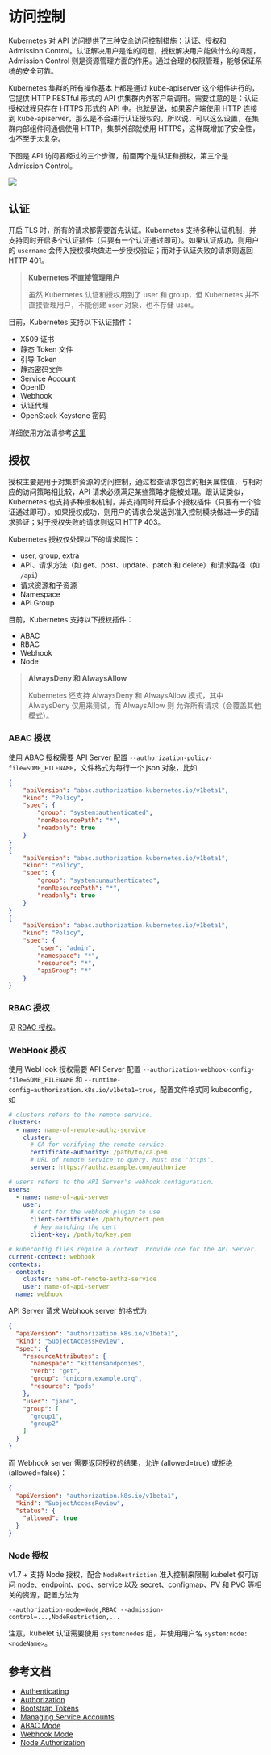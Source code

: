 # 访问控制

Kubernetes 对 API 访问提供了三种安全访问控制措施：认证、授权和 Admission Control。认证解决用户是谁的问题，授权解决用户能做什么的问题，Admission Control 则是资源管理方面的作用。通过合理的权限管理，能够保证系统的安全可靠。

Kubernetes 集群的所有操作基本上都是通过 kube-apiserver 这个组件进行的，它提供 HTTP RESTful 形式的 API 供集群内外客户端调用。需要注意的是：认证授权过程只存在 HTTPS 形式的 API 中。也就是说，如果客户端使用 HTTP 连接到 kube-apiserver，那么是不会进行认证授权的。所以说，可以这么设置，在集群内部组件间通信使用 HTTP，集群外部就使用 HTTPS，这样既增加了安全性，也不至于太复杂。

下图是 API 访问要经过的三个步骤，前面两个是认证和授权，第三个是 Admission Control。

![](images/authentication.png)

## 认证

开启 TLS 时，所有的请求都需要首先认证。Kubernetes 支持多种认证机制，并支持同时开启多个认证插件（只要有一个认证通过即可）。如果认证成功，则用户的 `username` 会传入授权模块做进一步授权验证；而对于认证失败的请求则返回 HTTP 401。

> **Kubernetes 不直接管理用户**
>
> 虽然 Kubernetes 认证和授权用到了 user 和 group，但 Kubernetes 并不直接管理用户，不能创建 `user` 对象，也不存储 user。

目前，Kubernetes 支持以下认证插件：

- X509 证书
- 静态 Token 文件
- 引导 Token
- 静态密码文件
- Service Account
- OpenID
- Webhook
- 认证代理
- OpenStack Keystone 密码

详细使用方法请参考[这里](authentication.md)

## 授权

授权主要是用于对集群资源的访问控制，通过检查请求包含的相关属性值，与相对应的访问策略相比较，API 请求必须满足某些策略才能被处理。跟认证类似，Kubernetes 也支持多种授权机制，并支持同时开启多个授权插件（只要有一个验证通过即可）。如果授权成功，则用户的请求会发送到准入控制模块做进一步的请求验证；对于授权失败的请求则返回 HTTP 403。

Kubernetes 授权仅处理以下的请求属性：

- user, group, extra
- API、请求方法（如 get、post、update、patch 和 delete）和请求路径（如 `/api`）
- 请求资源和子资源
- Namespace
- API Group

目前，Kubernetes 支持以下授权插件：

- ABAC
- RBAC
- Webhook
- Node

> **AlwaysDeny 和 AlwaysAllow**
>
> Kubernetes 还支持 AlwaysDeny 和 AlwaysAllow 模式，其中 AlwaysDeny 仅用来测试，而 AlwaysAllow 则
> 允许所有请求（会覆盖其他模式）。

### ABAC 授权

使用 ABAC 授权需要 API Server 配置 `--authorization-policy-file=SOME_FILENAME`，文件格式为每行一个 json 对象，比如

```json
{
    "apiVersion": "abac.authorization.kubernetes.io/v1beta1",
    "kind": "Policy",
    "spec": {
        "group": "system:authenticated",
        "nonResourcePath": "*",
        "readonly": true
    }
}
{
    "apiVersion": "abac.authorization.kubernetes.io/v1beta1",
    "kind": "Policy",
    "spec": {
        "group": "system:unauthenticated",
        "nonResourcePath": "*",
        "readonly": true
    }
}
{
    "apiVersion": "abac.authorization.kubernetes.io/v1beta1",
    "kind": "Policy",
    "spec": {
        "user": "admin",
        "namespace": "*",
        "resource": "*",
        "apiGroup": "*"
    }
}
```

### RBAC 授权

见 [RBAC 授权](rbac.md)。

### WebHook 授权

使用 WebHook 授权需要 API Server 配置 `--authorization-webhook-config-file=SOME_FILENAME` 和 `--runtime-config=authorization.k8s.io/v1beta1=true`，配置文件格式同 kubeconfig，如

```yaml
# clusters refers to the remote service.
clusters:
  - name: name-of-remote-authz-service
    cluster:
      # CA for verifying the remote service.
      certificate-authority: /path/to/ca.pem
      # URL of remote service to query. Must use 'https'.
      server: https://authz.example.com/authorize

# users refers to the API Server's webhook configuration.
users:
  - name: name-of-api-server
    user:
      # cert for the webhook plugin to use
      client-certificate: /path/to/cert.pem
       # key matching the cert
      client-key: /path/to/key.pem

# kubeconfig files require a context. Provide one for the API Server.
current-context: webhook
contexts:
- context:
    cluster: name-of-remote-authz-service
    user: name-of-api-server
  name: webhook
```

API Server 请求 Webhook server 的格式为

```json
{
  "apiVersion": "authorization.k8s.io/v1beta1",
  "kind": "SubjectAccessReview",
  "spec": {
    "resourceAttributes": {
      "namespace": "kittensandponies",
      "verb": "get",
      "group": "unicorn.example.org",
      "resource": "pods"
    },
    "user": "jane",
    "group": [
      "group1",
      "group2"
    ]
  }
}
```

而 Webhook server 需要返回授权的结果，允许 (allowed=true) 或拒绝(allowed=false)：

```json
{
  "apiVersion": "authorization.k8s.io/v1beta1",
  "kind": "SubjectAccessReview",
  "status": {
    "allowed": true
  }
}
```

### Node 授权

v1.7 + 支持 Node 授权，配合 `NodeRestriction` 准入控制来限制 kubelet 仅可访问 node、endpoint、pod、service 以及 secret、configmap、PV 和 PVC 等相关的资源，配置方法为

`--authorization-mode=Node,RBAC --admission-control=...,NodeRestriction,...`

注意，kubelet 认证需要使用 `system:nodes` 组，并使用用户名 `system:node:<nodeName>`。

## 参考文档

- [Authenticating](https://kubernetes.io/docs/admin/authentication/)
- [Authorization](https://kubernetes.io/docs/admin/authorization/)
- [Bootstrap Tokens](https://kubernetes.io/docs/admin/bootstrap-tokens/)
- [Managing Service Accounts](https://kubernetes.io/docs/admin/service-accounts-admin/)
- [ABAC Mode](https://kubernetes.io/docs/admin/authorization/abac/)
- [Webhook Mode](https://kubernetes.io/docs/admin/authorization/webhook/)
- [Node Authorization](https://kubernetes.io/docs/admin/authorization/node/)
